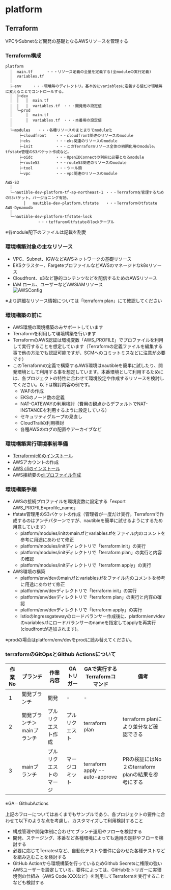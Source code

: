 # platform

## Terraform

VPCやSubnetなど開発の基礎となるAWSリソースを管理する

### Terraform構成

```text
platform
  │  main.tf      ・・・リソース定義の全量を定義する(全moduleの実行定義)
  │  variables.tf
  │
  ├─env     ・・・環境毎のディレクトリ。基本的にvariablesに定義する値だけ環境毎に変えることでコントロールする。
  │  ├─dev
  │  │   │  main.tf
  │  │   │  variables.tf　・・・開発用の設定値
  │  └─prod
  │      │  main.tf
  │      │  variables.tf　・・・本番用の設定値
  │
  └─modules　　・・・各種リソースのまとまりでmodule化
      ├─cloudfront    ・・・cloudfront関連のリソースのmodule
      ├─eks           ・・・eks関連のリソースのmodule
      ├─init          ・・・このTerraformリソース全体の初期化用のmodule。tfstate管理のS3バケット作成など。
      ├─oidc          ・・・OpenIDConnectの利用に必要となるmodule
      ├─route53       ・・・route53関連のリソースのmodule
      ├─tool          ・・・ツール類
      └─vpc           ・・・vpc関連のリソースのmodule

AWS-S3
  │
  └─nautible-dev-platform-tf-ap-northeast-1 ・・・Terraformを管理するためのS3バケット。バージョニング有効。
        │   nautible-dev-platform.tfstate   ・・・Terraformのtfstate
AWS-Dynamodb
  │
  └─nautible-dev-platform-tfstate-lock
              ・・・teffaromのtfstateのlockテーブル
```

※各module配下のファイルは記載を割愛

### 環境構築対象の主なリソース

* VPC、Subnet、IGWなどAWSネットワークの基礎リソース
* EKSクラスター、FargeteプロファイルなどAWSのマネージドなk8sリソース
* Cloudfront、s3など静的コンテンツなどを配信するためのAWSリソース
* IAM ロール、ユーザーなどAWSIAMリソース  
![AWSConfig](AWSConfig.png)

※より詳細なリソース情報については「terraform plan」にて確認してください

### 環境構築の前に

* AWS環境の環境構築のみサポートしています
* Terraformを利用して環境構築を行います
* TerraformのAWS認証は環境変数「AWS_PROFILE」でプロファイルを利用して実行することを想定しています（Terraformの定義ファイルを編集する事で他の方法でも認証可能ですが、SCMへのコミットミスなどに注意が必要です）
* このTerraformの定義で構築するAWS環境はnautibleを簡単に試したり、開発環境として利用する事を想定しています。本番環境として利用するためには、各プロジェクトの特性に合わせて環境設定や作成するリソースを検討してください。以下は検討内容の例です。
  * WAFの作成
  * EKSのノード数の定義
  * NAT-GATEWAYの利用検討（費用の観点からデフォルトでNAT-INSTANCEを利用するように設定している）
  * セキュリティグループの見直し
  * CloudTrailの利用検討
  * 各種AWSのログの配置やアーカイブなど

### 環境構築実行環境事前準備

* [Terraform(cli)のインストール](https://learn.hashicorp.com/tutorials/terraform/install-cli)
* AWSアカウントの作成
* [AWS cliのインストール](https://docs.aws.amazon.com/ja_jp/cli/latest/userguide/cli-chap-install.html)
* AWS接続要の[cliプロファイル作成](https://docs.aws.amazon.com/ja_jp/cli/latest/userguide/cli-configure-profiles.html)

### 環境構築手順

<!-- #### 独自ドメインを利用しない場合
すぐに試してみたい場合はこちら。 -->

* AWSの接続プロファイルを環境変数に設定する「export AWS_PROFILE=profile_name」
* tfstate管理用のS3バケットの作成（管理者が一度だけ実行。Terraformで作成するのはアンチパターンですが、nautibleを簡単に試せるようにするため用意しています）
  * platform/modules/initのmain.tfとvariables.tfをファイル内のコメントを参考に用途にあわせて修正
  * platform/modules/initディレクトリで「terraform init」の実行
  * platform/modules/initディレクトリで「terraform plan」の実行と内容の確認
  * platform/modules/initディレクトリで「terraform apply」の実行
* AWS環境の構築
  * platform/env/devのmain.tfとvariables.tfをファイル内のコメントを参考に用途にあわせて修正
  * platform/env/devディレクトリで「terraform init」の実行
  * platform/env/devディレクトリで「terraform plan」の実行と内容の確認
  * platform/env/devディレクトリで「terraform apply」の実行
  * IstioのIngressgatewayのロードバランサー作成後に、platform/env/devのvariables.tfにロードバランサーのnameを指定してapplyを再実行(cloudfrontが追加されます)。

※prodの場合はplatform/env/devをprodに読み替えてください。

### terraformのGitOpsとGithub Actionsについて

|  作業No  |  ブランチ  |  作業内容  |  GAトリガー  |  GAで実行するTerraformコマンド  | 備考 |
| ---- | ---- |---- |---- | ---- |---- |
|  １  |  開発ブランチ  | 開発 | - | - |  |
|  ２  |  開発ブランチ＞mainブランチ  | プルリクエスト作成 | プルリクエスト | terraform plan | terraform planにより差分など確認できる |
|  ３  |  mainブランチ  | プルリクエストのマージ | マージコミット | terraform apply --auto-approve | PRの検証にはNo２のterraform planの結果を参考にする |

※GA＝GithubActions

上記のフローについてはあくまでもサンプルであり、各プロジェクトの要件に合わせて以下のような点を考慮し、カスタマイズして利用検討すること

* 構成管理や開発体制に合わせてブランチ運用やフローを検討する
* 開発、ステージング、本番など各種環境によっても適用の是非やフローを検討する
* 必要に応じてTerratestなど、自動化テストや要件に合わせた各種テストなどを組み込むことを検討する
* GitHub Actionから環境構築を行っているためGithub Secretsに権限の強いAWSユーザーを設定している。要件によっては、GitHubをトリガーに実環境側の仕組み（AWS Code XXXなど）を利用してTerraformを実行することなども検討する
